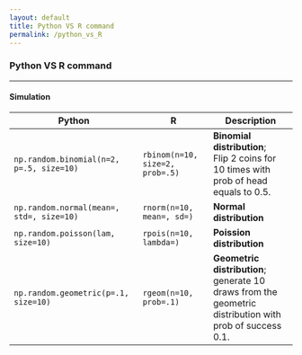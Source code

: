 ```yaml
---
layout: default
title: Python VS R command
permalink: /python_vs_R
---
```



### Python VS R command

---

#### Simulation


Python  | R   | Description
---		| --- | ---
`np.random.binomial(n=2, p=.5, size=10)`| `rbinom(n=10, size=2, prob=.5)`	| **Binomial distribution**; <br>Flip 2 coins for 10 times with prob of head equals to 0.5.
`np.random.normal(mean=, std=, size=10)`| `rnorm(n=10, mean=, sd=)` 		| **Normal distribution**
`np.random.poisson(lam, size=10)` 		| `rpois(n=10, lambda=)` 			| **Poission distribution**
`np.random.geometric(p=.1, size=10)`	| `rgeom(n=10, prob=.1)` 			| **Geometric distribution**; <br>generate 10 draws from the geometric distribution with prob of success 0.1.